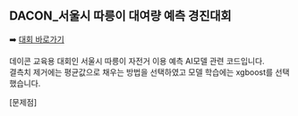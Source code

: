 ## DACON_서울시 따릉이 대여량 예측 경진대회

:arrow_right:  [대회 바로가기](https://dacon.io/competitions/open/235576/overview/description)  

데이콘 교육용 대회인 서울시 따릉이 자전거 이용 예측 AI모델 관련 코드입니다.  
결측치 제거에는 평균값으로 채우는 방법을 선택하였고 모델 학습에는 xgboost를 선택했습니다.

[문제점]

